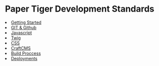 <link href="https://unpkg.com/prismjs@1.20.0/themes/prism-okaidia.css" rel="stylesheet">
<link href="/development-standards-website/style.css" rel="stylesheet">

# Paper Tiger Development Standards

<div class="nav">
  <li>
    <a href="/development-standards-website/getting-started/index.html">Getting Started</a>
  </li>
  <li><a href="/development-standards-website/git-standards/index.html">GIT & Github</a></li>
  <li><a href="/development-standards-website/javascript/index.html">Javascript</a></li>
  <li><a href="/development-standards-website/twig/index.html">Twig</a></li>
  <li><a href="/development-standards-website/css/index.html">CSS</a></li>
  <li><a href="/development-standards-website/craftcms/index.html">CraftCMS</a></li>
  <li><a href="/development-standards-website/build-process/index.html">Build Proccess</a></li>
  <li><a href="/development-standards-website/deployments/index.html">Deployments</a></li>
</div>
